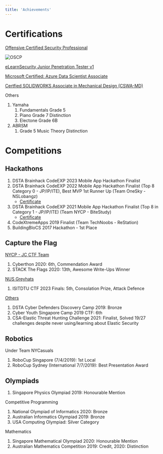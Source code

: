 ```yaml
---
title: 'Achievements'
---
```


# Certifications

[Offensive Certified Security Professional](https://www.credential.net/ebf7076e-9297-4faf-bdb8-3181b87667b3#gs.37577c)

![OSCP](https://api.accredible.com/v1/frontend/credential_website_embed_image/certificate/49315376)

[eLearnSecurity Junior Penetration Tester v1](https://verified.elearnsecurity.com/certificates/fcd248e1-aafe-43b0-8d2c-0083991f13bb)

[Microsoft Certified: Azure Data Scientist Associate](https://www.credly.com/badges/2e814b3c-e1e6-4f13-9754-c28c2f992abf/public_url)

<!-- ![](https://images.credly.com/size/680x680/images/5c8fca38-b0d2-49e5-9ad2-f3f8e79b327f/azure-data-scientist-associate-600x600.png) -->

[Certfied SOLIDWORKS Associate in Mechanical Design (CSWA-MD)](https://cv.virtualtester.com/qr/?b=SLDWRKS&i=C-KWXJDBG6QL)

Others

1. Yamaha
   1. Fundamentals Grade 5
   2. Piano Grade 7 Distinction
   3. Electone Grade 6B
2. ABRSM
   1. Grade 5 Music Theory Distinction

# Competitions

## Hackathons

1. DSTA Brainhack CodeEXP 2023 Mobile App Hackathon Finalist
1. DSTA Brainhack CodeEXP 2022 Mobile App Hackathon Finalist (Top 8 Category 0 - JP/IP/ITE), Best MVP 1st Runner Up (Team OneSky - NSLobangz)
   - [Certificate](https://certificates.nextid.com/certificate?id=3256c032-cee6-476f-8f19-0dc3986dd7e1)
1. DSTA Brainhack CodeEXP 2021 Mobile App Hackathon Finalist (Top 8 in Category 1 - JP/IP/ITE) (Team NYCP - BiteStudy)
   - [Certificate](https://certificates.nextid.com/certificate?id=d91b793d-7a54-4cbd-8a40-48de10ac6530)
1. CodeXtremeApps 2019 Finalist (Team TechNoobs - ReStation)
1. BuildingBloCS 2017 Hackathon - 1st Place

## Capture the Flag

<u>NYCP - JC CTF Team</u>

1. Cyberthon 2020: 6th, Commendation Award
2. STACK The Flags 2020: 13th, Awesome Write-Ups Winner

<u>NUS Greyhats</u>

1. ISITDTU CTF 2023 Finals: 5th, Consolation Prize, Attack Defence

<u>Others</u>

1. DSTA Cyber Defenders Discovery Camp 2019: Bronze
2. Cyber Youth Singapore Camp 2019 CTF: 6th
3. CSA-Elastic Threat Hunting Challenge 2021: Finalist, Solved 19/27 challenges despite never using/learning about Elastic Security

## Robotics

Under Team NYCasuals

1. RoboCup Singapore (7/4/2019): 1st Local
1. RoboCup Sydney (International 7/7/2019): Best Presentation Award

## Olympiads

1. Singapore Physics Olympiad 2019: Honourable Mention

Competitive Programming

1. National Olympiad of Informatics 2020: Bronze
1. Australian Informatics Olympiad 2019: Bronze
1. USA Computing Olympiad: Silver Category

Mathematics

1. Singapore Mathematical Olympiad 2020: Honourable Mention
1. Australian Mathematics Competition 2019: Credit, 2020: Distinction
